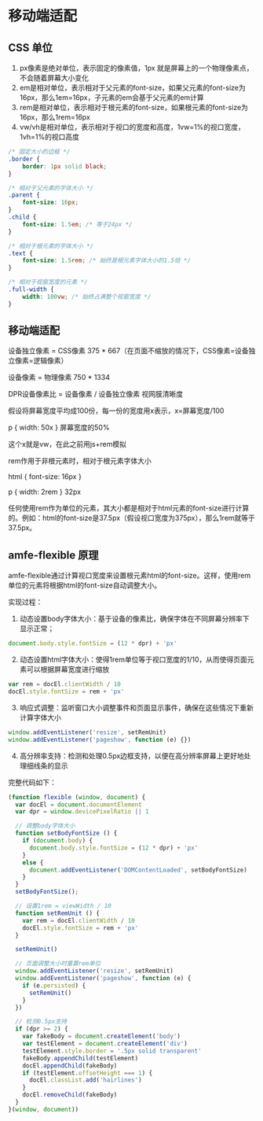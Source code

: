 # 移动端适配

## CSS 单位

1. px像素是绝对单位，表示固定的像素值，1px 就是屏幕上的一个物理像素点，不会随着屏幕大小变化
2. em是相对单位，表示相对于父元素的font-size，如果父元素的font-size为16px，那么1em=16px，子元素的em会基于父元素的em计算
3. rem是相对单位，表示相对于根元素的font-size，如果根元素的font-size为16px，那么1rem=16px
4. vw/vh是相对单位，表示相对于视口的宽度和高度，1vw=1%的视口宽度，1vh=1%的视口高度

```css
/* 固定大小的边框 */
.border {
    border: 1px solid black;
}

/* 相对于父元素的字体大小 */
.parent {
    font-size: 16px;
}
.child {
    font-size: 1.5em; /* 等于24px */
}

/* 相对于根元素的字体大小 */
.text {
    font-size: 1.5rem; /* 始终是根元素字体大小的1.5倍 */
}

/* 相对于视窗宽度的元素 */
.full-width {
    width: 100vw; /* 始终占满整个视窗宽度 */
}
```

## 移动端适配

设备独立像素 = CSS像素  375 * 667（在页面不缩放的情况下，CSS像素=设备独立像素=逻辑像素）

设备像素 = 物理像素  750 * 1334

DPR设备像素比 = 设备像素 / 设备独立像素  视网膜清晰度

假设将屏幕宽度平均成100份，每一份的宽度用x表示，x=屏幕宽度/100

p { width: 50x } 屏幕宽度的50%

这个x就是vw，在此之前用js+rem模拟

rem作用于非根元素时，相对于根元素字体大小

html { font-size: 16px }

p { width: 2rem } 32px

任何使用rem作为单位的元素，其大小都是相对于html元素的font-size进行计算的。例如：html的font-size是37.5px（假设视口宽度为375px），那么1rem就等于37.5px。

## amfe-flexible 原理

amfe-flexible通过计算视口宽度来设置根元素html的font-size。这样，使用rem单位的元素将根据html的font-size自动调整大小。

实现过程：

1. 动态设置body字体大小：基于设备的像素比，确保字体在不同屏幕分辨率下显示正常；

```js
document.body.style.fontSize = (12 * dpr) + 'px'
```

2. 动态设置html字体大小：使得1rem单位等于视口宽度的1/10，从而使得页面元素可以根据屏幕宽度进行缩放

```js
var rem = docEl.clientWidth / 10
docEl.style.fontSize = rem + 'px'
```

3. 响应式调整：监听窗口大小调整事件和页面显示事件，确保在这些情况下重新计算字体大小

```js
window.addEventListener('resize', setRemUnit)
window.addEventListener('pageshow', function (e) {})
```

4. 高分辨率支持：检测和处理0.5px边框支持，以便在高分辨率屏幕上更好地处理细线条的显示


完整代码如下：

```js
(function flexible (window, document) {
  var docEl = document.documentElement
  var dpr = window.devicePixelRatio || 1

  // 调整body字体大小
  function setBodyFontSize () {
    if (document.body) {
      document.body.style.fontSize = (12 * dpr) + 'px'
    }
    else {
      document.addEventListener('DOMContentLoaded', setBodyFontSize)
    }
  }
  setBodyFontSize();

  // 设置1rem = viewWidth / 10
  function setRemUnit () {
    var rem = docEl.clientWidth / 10
    docEl.style.fontSize = rem + 'px'
  }

  setRemUnit()

  // 页面调整大小时重置rem单位
  window.addEventListener('resize', setRemUnit)
  window.addEventListener('pageshow', function (e) {
    if (e.persisted) {
      setRemUnit()
    }
  })

  // 检测0.5px支持
  if (dpr >= 2) {
    var fakeBody = document.createElement('body')
    var testElement = document.createElement('div')
    testElement.style.border = '.5px solid transparent'
    fakeBody.appendChild(testElement)
    docEl.appendChild(fakeBody)
    if (testElement.offsetHeight === 1) {
      docEl.classList.add('hairlines')
    }
    docEl.removeChild(fakeBody)
  }
}(window, document))
```
